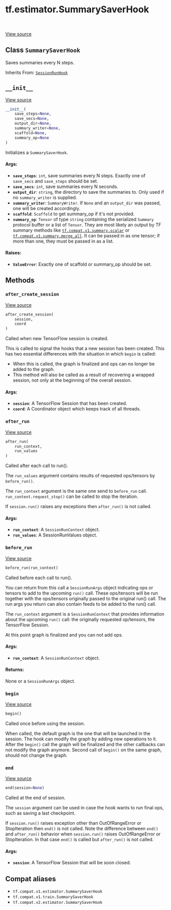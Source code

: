 <div itemscope itemtype="http://developers.google.com/ReferenceObject">
<meta itemprop="name" content="tf.estimator.SummarySaverHook" />
<meta itemprop="path" content="Stable" />
<meta itemprop="property" content="__init__"/>
<meta itemprop="property" content="after_create_session"/>
<meta itemprop="property" content="after_run"/>
<meta itemprop="property" content="before_run"/>
<meta itemprop="property" content="begin"/>
<meta itemprop="property" content="end"/>
</div>

# tf.estimator.SummarySaverHook

<!-- Insert buttons and diff -->

<table class="tfo-notebook-buttons tfo-api" align="left">
</table>

<a target="_blank" href="/code/stable/tensorflow/python/training/basic_session_run_hooks.py">View source</a>



## Class `SummarySaverHook`

Saves summaries every N steps.

Inherits From: [`SessionRunHook`](../../tf/estimator/SessionRunHook.md)

<!-- Placeholder for "Used in" -->


<h2 id="__init__"><code>__init__</code></h2>

<a target="_blank" href="/code/stable/tensorflow/python/training/basic_session_run_hooks.py">View source</a>

``` python
__init__(
    save_steps=None,
    save_secs=None,
    output_dir=None,
    summary_writer=None,
    scaffold=None,
    summary_op=None
)
```

Initializes a `SummarySaverHook`.


#### Args:


* <b>`save_steps`</b>: `int`, save summaries every N steps. Exactly one of
  `save_secs` and `save_steps` should be set.
* <b>`save_secs`</b>: `int`, save summaries every N seconds.
* <b>`output_dir`</b>: `string`, the directory to save the summaries to. Only used if
  no `summary_writer` is supplied.
* <b>`summary_writer`</b>: `SummaryWriter`. If `None` and an `output_dir` was passed,
  one will be created accordingly.
* <b>`scaffold`</b>: `Scaffold` to get summary_op if it's not provided.
* <b>`summary_op`</b>: `Tensor` of type `string` containing the serialized `Summary`
  protocol buffer or a list of `Tensor`. They are most likely an output by
  TF summary methods like <a href="../../tf/compat/v1/summary/scalar.md"><code>tf.compat.v1.summary.scalar</code></a> or
  <a href="../../tf/compat/v1/summary/merge_all.md"><code>tf.compat.v1.summary.merge_all</code></a>. It can be passed in as one tensor; if
  more than one, they must be passed in as a list.


#### Raises:


* <b>`ValueError`</b>: Exactly one of scaffold or summary_op should be set.



## Methods

<h3 id="after_create_session"><code>after_create_session</code></h3>

<a target="_blank" href="/code/stable/tensorflow/python/training/session_run_hook.py">View source</a>

``` python
after_create_session(
    session,
    coord
)
```

Called when new TensorFlow session is created.

This is called to signal the hooks that a new session has been created. This
has two essential differences with the situation in which `begin` is called:

* When this is called, the graph is finalized and ops can no longer be added
    to the graph.
* This method will also be called as a result of recovering a wrapped
    session, not only at the beginning of the overall session.

#### Args:


* <b>`session`</b>: A TensorFlow Session that has been created.
* <b>`coord`</b>: A Coordinator object which keeps track of all threads.

<h3 id="after_run"><code>after_run</code></h3>

<a target="_blank" href="/code/stable/tensorflow/python/training/basic_session_run_hooks.py">View source</a>

``` python
after_run(
    run_context,
    run_values
)
```

Called after each call to run().

The `run_values` argument contains results of requested ops/tensors by
`before_run()`.

The `run_context` argument is the same one send to `before_run` call.
`run_context.request_stop()` can be called to stop the iteration.

If `session.run()` raises any exceptions then `after_run()` is not called.

#### Args:


* <b>`run_context`</b>: A `SessionRunContext` object.
* <b>`run_values`</b>: A SessionRunValues object.

<h3 id="before_run"><code>before_run</code></h3>

<a target="_blank" href="/code/stable/tensorflow/python/training/basic_session_run_hooks.py">View source</a>

``` python
before_run(run_context)
```

Called before each call to run().

You can return from this call a `SessionRunArgs` object indicating ops or
tensors to add to the upcoming `run()` call.  These ops/tensors will be run
together with the ops/tensors originally passed to the original run() call.
The run args you return can also contain feeds to be added to the run()
call.

The `run_context` argument is a `SessionRunContext` that provides
information about the upcoming `run()` call: the originally requested
op/tensors, the TensorFlow Session.

At this point graph is finalized and you can not add ops.

#### Args:


* <b>`run_context`</b>: A `SessionRunContext` object.


#### Returns:

None or a `SessionRunArgs` object.


<h3 id="begin"><code>begin</code></h3>

<a target="_blank" href="/code/stable/tensorflow/python/training/basic_session_run_hooks.py">View source</a>

``` python
begin()
```

Called once before using the session.

When called, the default graph is the one that will be launched in the
session.  The hook can modify the graph by adding new operations to it.
After the `begin()` call the graph will be finalized and the other callbacks
can not modify the graph anymore. Second call of `begin()` on the same
graph, should not change the graph.

<h3 id="end"><code>end</code></h3>

<a target="_blank" href="/code/stable/tensorflow/python/training/basic_session_run_hooks.py">View source</a>

``` python
end(session=None)
```

Called at the end of session.

The `session` argument can be used in case the hook wants to run final ops,
such as saving a last checkpoint.

If `session.run()` raises exception other than OutOfRangeError or
StopIteration then `end()` is not called.
Note the difference between `end()` and `after_run()` behavior when
`session.run()` raises OutOfRangeError or StopIteration. In that case
`end()` is called but `after_run()` is not called.

#### Args:


* <b>`session`</b>: A TensorFlow Session that will be soon closed.





## Compat aliases

* `tf.compat.v1.estimator.SummarySaverHook`
* `tf.compat.v1.train.SummarySaverHook`
* `tf.compat.v2.estimator.SummarySaverHook`

